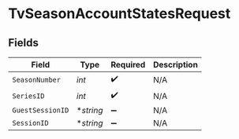 # TvSeasonAccountStatesRequest


## Fields

| Field              | Type               | Required           | Description        |
| ------------------ | ------------------ | ------------------ | ------------------ |
| `SeasonNumber`     | *int*              | :heavy_check_mark: | N/A                |
| `SeriesID`         | *int*              | :heavy_check_mark: | N/A                |
| `GuestSessionID`   | **string*          | :heavy_minus_sign: | N/A                |
| `SessionID`        | **string*          | :heavy_minus_sign: | N/A                |